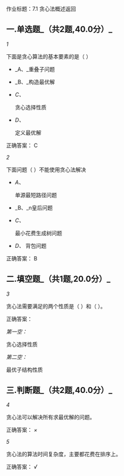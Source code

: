 作业标题：7.1 贪心法概述返回

## 一.单选题_（共2题,40.0分）_

_1_

下面是贪心算法的基本要素的是（ ）

- _A、_重叠子问题
- _B、_构造最优解 
- _C、_
    
    贪心选择性质
    
- _D、_
    
    定义最优解

正确答案： C

_2_

下面问题（ ）不能使用贪心法解决

- _A、_
    
    单源最短路径问题
    
      
    
- _B、_n皇后问题 
- _C、_
    
    最小花费生成树问题
    
- _D、_ 背包问题

正确答案： B

## 二.填空题_（共1题,20.0分）_

_3_

贪心法需要满足的两个性质是（ ）和（ ）。

正确答案：

_第一空：_ 

贪心选择性质  

_第二空：_ 

最优子结构性质

## 三.判断题_（共2题,40.0分）_

_4_

贪心法可以解决所有求最优解的问题。

正确答案： _×_

_5_

贪心法的算法时间复杂度，主要都花费在排序上。

正确答案： _√_